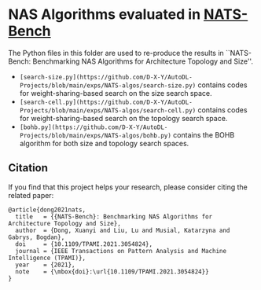 # NAS Algorithms evaluated in [NATS-Bench](https://arxiv.org/abs/2009.00437)

The Python files in this folder are used to re-produce the results in ``NATS-Bench: Benchmarking NAS Algorithms for Architecture Topology and Size''.

- `[search-size.py](https://github.com/D-X-Y/AutoDL-Projects/blob/main/exps/NATS-algos/search-size.py)` contains codes for weight-sharing-based search on the size search space.
- `[search-cell.py](https://github.com/D-X-Y/AutoDL-Projects/blob/main/exps/NATS-algos/search-cell.py)` contains codes for weight-sharing-based search on the topology search space.
- `[bohb.py](https://github.com/D-X-Y/AutoDL-Projects/blob/main/exps/NATS-algos/bohb.py)` contains the BOHB algorithm for both size and topology search spaces.

## Citation

If you find that this project helps your research, please consider citing the related paper:
```
@article{dong2021nats,
  title   = {{NATS-Bench}: Benchmarking NAS Algorithms for Architecture Topology and Size},
  author  = {Dong, Xuanyi and Liu, Lu and Musial, Katarzyna and Gabrys, Bogdan},
  doi     = {10.1109/TPAMI.2021.3054824},
  journal = {IEEE Transactions on Pattern Analysis and Machine Intelligence (TPAMI)},
  year    = {2021},
  note    = {\mbox{doi}:\url{10.1109/TPAMI.2021.3054824}}
}
```
